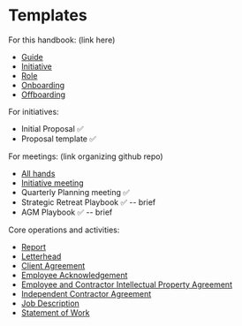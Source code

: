 # Templates 

For this handbook: (link here)
- [Guide](https://raw.githubusercontent.com/hyphacoop/handbook/master/templates/guide.md) 
- [Initiative](https://raw.githubusercontent.com/hyphacoop/handbook/master/templates/initiative.md)
- [Role](https://raw.githubusercontent.com/hyphacoop/handbook/master/templates/role.md)
- [Onboarding](https://raw.githubusercontent.com/hyphacoop/handbook/master/templates/checklist-onboarding.md)
- [Offboarding](https://raw.githubusercontent.com/hyphacoop/handbook/master/templates/checklist-offboarding.md)

For initiatives: 
- Initial Proposal ✅ 
- Proposal template   ✅  

For meetings: (link organizing github repo)
- [All hands](https://hackmd.io/d0lpI2sNTJOtvLlE4_86Cg?edit) 
- [Initiative meeting](https://hackmd.io/1JMsZ8IdSb6bp4VFB1dUtw)  
- Quarterly Planning meeting ✅ 
- Strategic Retreat Playbook ✅  -- brief
- AGM Playbook ✅  -- brief

Core operations and activities:
- [Report](https://docs.google.com/document/d/1erY--MhTXWOrJUzPXRSR4mP9Hs-62kc2QXl-fsCqB-0/edit?usp=sharing)
- [Letterhead](https://docs.google.com/document/d/1HQ2EUQYEIZcHRwHzmzDfrYU0dTMnOGEPbmo6l_HfZYs/edit?usp=sharing)
- [Client Agreement](https://docs.google.com/document/d/1nmPX8k3TSEEUYx7cFaOoVNKbwjhp8nbUZwe6OdvC7Do/edit?usp=sharing)
- [Employee Acknowledgement](https://docs.google.com/document/d/1s7KoLeYjfI1yjpJuOOlcZ57Z-93mZ-8--qSPhwzYbSg/edit?usp=sharing)
- [Employee and Contractor Intellectual Property Agreement](https://docs.google.com/document/d/1qWGdFAGNA37lSYEfWa31WGpuYO3nRzuKPnPnMlyPFrs/edit?usp=sharing)
- [Independent Contractor Agreement](https://docs.google.com/document/d/1AcwtfUZ9Avd9W1f69BRd_OYZxz85I9l5euEoBjV0wYM/edit?usp=sharing)
- [Job Description](https://docs.google.com/document/d/1sjUVnRowp6yYX7WQRIas1SwIloGTevNNOnIGdDAbjnk/edit?usp=sharing)
- [Statement of Work](https://docs.google.com/document/d/1fM3pdNv9YE7rqBF_MdGdR1T2OoXF0SqzCAvJgC9STd8/edit?usp=sharing) 



